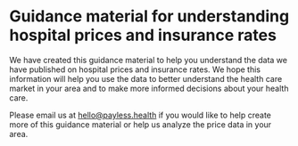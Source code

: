 # Guidance material for understanding hospital prices and insurance rates

We have created this guidance material to help you understand the data we have published on hospital prices and insurance rates. We hope this information will help you use the data to better understand the health care market in your area and to make more informed decisions about your health care.

Please email us at [hello@payless.health](mailto:hello@payless.health) if you would like to help create more of this guidance material or help us analyze the price data in your area.